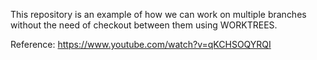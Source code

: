 This repository is an example of how we can work on multiple branches without the need of checkout between them using WORKTREES.

Reference:
https://www.youtube.com/watch?v=qKCHSOQYRQI
